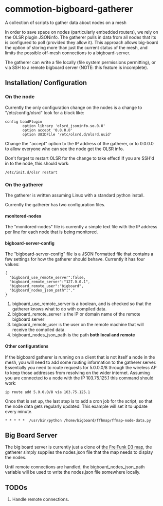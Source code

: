 commotion-bigboard-gatherer
===========================

A collection of scripts to gather data about nodes on a mesh

In order to save space on nodes (particularly embedded routers), we rely on the OLSR plugin JSONinfo. The gatherer pulls in data from all nodes that its is configured to poll (provided they allow it). This approach allows big-board the option of storing more than just the current status of the mesh, and limits the possible off-mesh connections to a bigboard-server.

The gatherer can write a file locally (file system permissions permitting), or via SSH to a remote bigboard server (NOTE: this feature is incomplete).

Installation/ Configuration
------------

### On the node
Currently the only configuration change on the nodes is a change to "/etc/config/olsrd" look for a block like:

    config LoadPlugin
            option library 'olsrd_jsoninfo.so.0.0'
            option accept '0.0.0.0'
            option UUIDFile '/etc/olsrd.d/olsrd.uuid'
        
Change the "accept" option to the IP address of the gatherer, or to 0.0.0.0 to allow everyone who can see the node get the OLSR info.

Don't forget to restart OLSR for the change to take effect! If you are SSH'd in to the node, this should work:

    /etc/init.d/olsr restart

### On the gatherer
The gatherer is written assuming Linux with a standard python install.

Currently the gatherer has two configuration files.

#### monitored-nodes
The "monitored-nodes" file is currently a simple text file with the IP address per line for each node that is being monitored.

#### bigboard-server-config
The "bigboard-server-config" file is a JSON Formatted file that contains a few settings for how the gatherer should behave. Currently it has four values:

    {
      "bigboard_use_remote_server":false,
      "bigboard_remote_server":"127.0.0.1",
      "bigboard_remote_user":"bigboard",
      "bigboard_nodes_json_path":"."
    }
   
1. bigboard_use_remote_server is a boolean, and is checked so that the gatherer knows what to do with compiled data.
1. bigboard_remote_server is the IP or domain name of the remote bigboard server
1. bigboard_remote_user is the user on the remote machine that will receive the compiled data.
1. bigboard_nodes_json_path is the path __both local and remote__ 

#### Other configurations
If the bigboard gatherer is running on a client that is not itself a node in the mesh, you will need to add some routing information to the gatherer server. Essentially you need to route requests for 5.0.0.0/8 through the wireless AP to keep those addresses from resolving on the wider internet. Assuming you are connected to a node with the IP 103.75.125.1 this command should work:

    ip route add 5.0.0.0/8 via 103.75.125.1

Once that is set up, the last step is to add a cron job for the script, so that the node data gets regularly updated. This example will set it to update every minute.

    * * * * *  /usr/bin/python /home/bigboard/ffhmap/ffmap-node-data.py
    

Big Board Server
----------------

The big board server is currently just a clone of [the FreiFunk D3 map](https://github.com/tcatm/ffmap-d3), the gatherer simply supplies the nodes.json file that the map needs to display the nodes.

Until remote connections are handled, the bigboard_nodes_json_path variable will be used to write the nodes.json file somewhere locally.

TODOs
-----
1. Handle remote connections.
